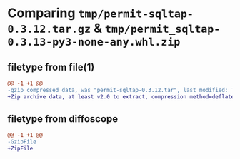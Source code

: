 # Comparing `tmp/permit-sqltap-0.3.12.tar.gz` & `tmp/permit_sqltap-0.3.13-py3-none-any.whl.zip`

## filetype from file(1)

```diff
@@ -1 +1 @@
-gzip compressed data, was "permit-sqltap-0.3.12.tar", last modified: Thu Mar 16 10:01:54 2023, max compression
+Zip archive data, at least v2.0 to extract, compression method=deflate
```

## filetype from diffoscope

```diff
@@ -1 +1 @@
-GzipFile
+ZipFile
```

